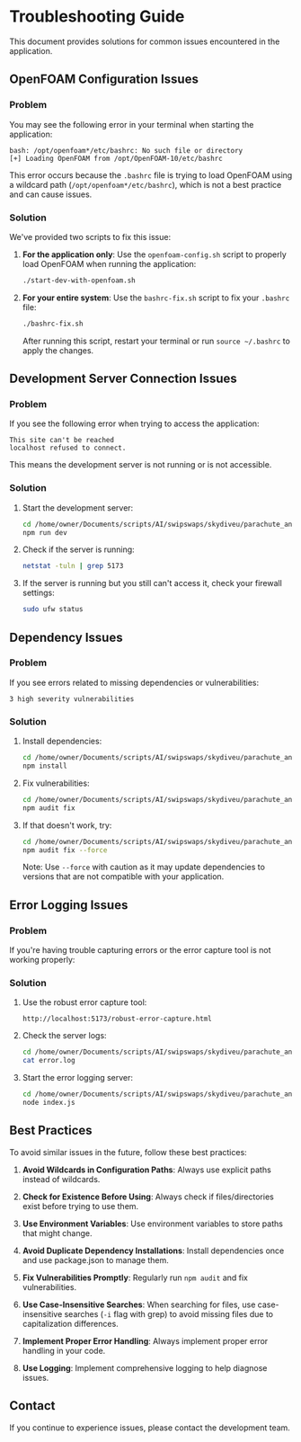 # Troubleshooting Guide

This document provides solutions for common issues encountered in the application.

## OpenFOAM Configuration Issues

### Problem

You may see the following error in your terminal when starting the application:

```
bash: /opt/openfoam*/etc/bashrc: No such file or directory
[+] Loading OpenFOAM from /opt/OpenFOAM-10/etc/bashrc
```

This error occurs because the `.bashrc` file is trying to load OpenFOAM using a wildcard path (`/opt/openfoam*/etc/bashrc`), which is not a best practice and can cause issues.

### Solution

We've provided two scripts to fix this issue:

1. **For the application only**: Use the `openfoam-config.sh` script to properly load OpenFOAM when running the application:

   ```bash
   ./start-dev-with-openfoam.sh
   ```

2. **For your entire system**: Use the `bashrc-fix.sh` script to fix your `.bashrc` file:

   ```bash
   ./bashrc-fix.sh
   ```

   After running this script, restart your terminal or run `source ~/.bashrc` to apply the changes.

## Development Server Connection Issues

### Problem

If you see the following error when trying to access the application:

```
This site can't be reached
localhost refused to connect.
```

This means the development server is not running or is not accessible.

### Solution

1. Start the development server:

   ```bash
   cd /home/owner/Documents/scripts/AI/swipswaps/skydiveu/parachute_anim/frontend
   npm run dev
   ```

2. Check if the server is running:

   ```bash
   netstat -tuln | grep 5173
   ```

3. If the server is running but you still can't access it, check your firewall settings:

   ```bash
   sudo ufw status
   ```

## Dependency Issues

### Problem

If you see errors related to missing dependencies or vulnerabilities:

```
3 high severity vulnerabilities
```

### Solution

1. Install dependencies:

   ```bash
   cd /home/owner/Documents/scripts/AI/swipswaps/skydiveu/parachute_anim/frontend
   npm install
   ```

2. Fix vulnerabilities:

   ```bash
   cd /home/owner/Documents/scripts/AI/swipswaps/skydiveu/parachute_anim/frontend
   npm audit fix
   ```

3. If that doesn't work, try:

   ```bash
   cd /home/owner/Documents/scripts/AI/swipswaps/skydiveu/parachute_anim/frontend
   npm audit fix --force
   ```

   Note: Use `--force` with caution as it may update dependencies to versions that are not compatible with your application.

## Error Logging Issues

### Problem

If you're having trouble capturing errors or the error capture tool is not working properly:

### Solution

1. Use the robust error capture tool:

   ```
   http://localhost:5173/robust-error-capture.html
   ```

2. Check the server logs:

   ```bash
   cd /home/owner/Documents/scripts/AI/swipswaps/skydiveu/parachute_anim/frontend/logs
   cat error.log
   ```

3. Start the error logging server:

   ```bash
   cd /home/owner/Documents/scripts/AI/swipswaps/skydiveu/parachute_anim/frontend/server
   node index.js
   ```

## Best Practices

To avoid similar issues in the future, follow these best practices:

1. **Avoid Wildcards in Configuration Paths**: Always use explicit paths instead of wildcards.

2. **Check for Existence Before Using**: Always check if files/directories exist before trying to use them.

3. **Use Environment Variables**: Use environment variables to store paths that might change.

4. **Avoid Duplicate Dependency Installations**: Install dependencies once and use package.json to manage them.

5. **Fix Vulnerabilities Promptly**: Regularly run `npm audit` and fix vulnerabilities.

6. **Use Case-Insensitive Searches**: When searching for files, use case-insensitive searches (`-i` flag with grep) to avoid missing files due to capitalization differences.

7. **Implement Proper Error Handling**: Always implement proper error handling in your code.

8. **Use Logging**: Implement comprehensive logging to help diagnose issues.

## Contact

If you continue to experience issues, please contact the development team.
